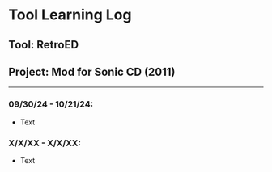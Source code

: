 # Tool Learning Log

## Tool: **RetroED**

## Project: **Mod** for Sonic CD (2011)

---

### 09/30/24 - 10/21/24:
* Text

### X/X/XX - X/X/XX:
* Text


<!-- 
* Links you used today (websites, videos, etc)
* Things you tried, progress you made, etc
* Challenges, a-ha moments, etc
* Questions you still have
* What you're going to try next
-->
